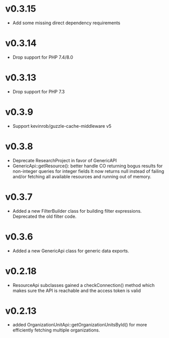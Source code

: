 # v0.3.15

* Add some missing direct dependency requirements

# v0.3.14

* Drop support for PHP 7.4/8.0

# v0.3.13

* Drop support for PHP 7.3

# v0.3.9

* Support kevinrob/guzzle-cache-middleware v5

# v0.3.8

* Deprecate ResearchProject in favor of GenericAPI
* GenericApi::getResource(): better handle CO returning bogus results for non-integer queries for integer fields
  It now returns null instead of failing and/or fetching all available resources and running out of memory.

# v0.3.7

* Added a new FilterBuilder class for building filter expressions. Deprecated the old filter code.

# v0.3.6

* Added a new GenericApi class for generic data exports.

# v0.2.18

* ResourceApi subclasses gained a checkConnection() method which makes sure the API is reachable and the access token is valid

# v0.2.13

* added OrganizationUnitApi::getOrganizationUnitsById() for more efficiently fetching multiple organizations.

